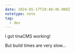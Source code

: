 ```yaml
---
date: 2024-05-17T19:40:46.000Z
notetype: note
tag:
  - dev
---
```


I got tinaCMS working!

But build times are very slow…
